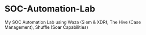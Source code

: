 # SOC-Automation-Lab
My SOC Automation Lab using Waza (Siem &amp; XDR), The Hive (Case Management), Shuffle (Soar Capabilities)
